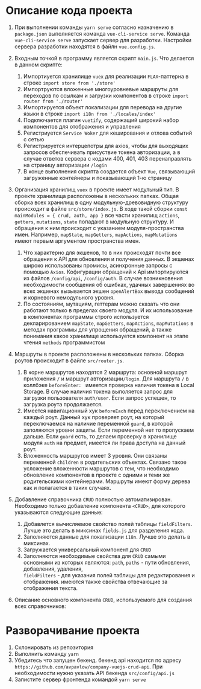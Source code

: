 # Описание кода проекта
1. При выполнении команды `yarn serve` согласно назначению в `package.json` выполняется команда `vue-cli-service serve`.
Команда `vue-cli-service serve` запускает сервер для разработки. Настройки сервера разработки находятся в файлн
`vue.config.js`.

2. Входным точкой в программу является скрипт `main.js`. Что делается в данном скрипте:
    1. Импортиуется хранилище `vuex` для реализации `FLAX`-паттерна в строке `import store from './store'`
    2. Импортруются вложенные многоуровневые маршруты для переходов по ссылкам и загрузки компонентов в строке `import router from './router'`
    3. Импортируется объект локализации для перевода на другие языки в строке `import i18n from './locales/index'`
    4. Подключается плагин `vuetify`, содержащий широкий набор компонентов для отображения и управления
    5. Регистриуется `Service Woker` для кеширования и отлова событий с сетью
    6. Регистрируется интерцепотры для axios, чтобы для выходящих запросов обеспечивать присуствие токена авторизации,
    а в случае ответов сервера с кодами 400, 401, 403 перенаправлять на страницу авторизации `/login`
    7. В конце выполнения скрипта создается объект `Vue`, связывающий загруженные контейнеры и показывающий 1-ю страницу

3. Организация хранилищ `vuex` в проекте имеет модульный тип. В проекте хранилища расположены в нескольких папках.
    Общая сборка всех хранилищ в одну модульную-древовидную структуру происходит в файле `src/store/index.js`. В ходе такой сборки 
    `const mainModules = { crud, auth, app }` все части хранилищ `actions`, `getters`, `mutations`, `state` попадают в модульную структуру.
    И обращения к ним происходит с указанием модуля-пространства имен. Например, `mapState`, `mapGetters`, `mapActions`,
    `mapMutations` имеют первым аргументом пространства имен.    
    1. Что характерно для экшенов, то в них происходят почти все обращения к API для обновления и получения данных. В экшенах
    широко использованы промисы, асинхронные запросы с помощью `Axios`. Кофигурации обращений к Api импортируются из файлов
    `/config/api`, `/config/auth`. В случае возникновения необходимости сообщения об ошибках, удачных завершениях
    во всех экшенах вызывается экшен `openAlertBox` вывода сообщений и корневого немодульного уровня.
    2. По состояниям, мутациям, геттерам можно сказать что они работают только в пределах своего модуля. И их использование
    в компонентах программы строго используется декларированием `mapState`, `mapGetters`, `mapActions`, `mapMutations` в
    методах программы для упрощения обращений, а также понимания какое хранилище используется компонент на этапе чтения 
    `methods` программистом

4. Маршруты в проекте расположены в нескольких папках. Сборка роутов происходит в файле `src/router.js`.
    1. В корне маршрутов находятся 2 маршрута: основной маршрут приложения `/` и маршрут авторизации`/login`. Для маршрута `/` в
    коллбэке `beforeEnter: ` имеется проверка наличия токена в Local Storage. В случае наличия токена выполяется запрос 
    для загрузки пользователя `auth/user`. Если запрос успешен, то загрузка роута продолжается.
    2. Имеется навигационный хук `beforeEach` перед переключением на каждый роут. Данный хук проверяет роут, на который переключаемся
    на наличие переменной `guard`, в которой заполяются уровни защиты. Если переменной нет то пропускаем дальше. Если `guard` есть,
    то делаем проверку в хранилище модуля `auth` на предмет, имеется ли права доступа на данный роут.
    3. Вложенность маршрутов имеет 3 уровня. Они связаны переменной `children` в родительских объектах. Связано такое усложение 
    вложенности маршрутов с тем, что необходимо обновление компонентов в проекте с одними и теми же родительскими контейнерами.
    Маршруты имеют форму дерева как и полагается в таких случаях.

5.  Добавление справочника `CRUD` полностью автоматизирован. Необходимо  только добавление компонента `<CRUD>`, для которого 
    указываются следующие данные:
    1. Добавлется вычисляемое свойство  полей таблицы `fieldFilters`. Лучше это делать в  миксинах `fields.js` для разделения кода.
    2. Заполняются данные для локализации `i18n`. Лучше это делать  в миксинах.
    3. Загружается универсальный компонент для `CRUD`
    4. Заполняются необходимые свойства для `CRUD` самыми основными из которых являются: `path`, `paths` - пути обновления, добавления, удаления,  
    `fieldFilters` - для указания полей таблицы для редактирования и отображения. имеются также свойства отвечающие за отображения текста.


6. Описание основного компонента `CRUD`, используемого для создания всех справочников:
  
         

# Разворачивание проекта
1. Склонировать из репозитория
2. Выполнить команду  `yarn`
3. Убедитесь что запущен бекенд. бекенд api находится по адресу `https://github.com/avpavlow/company-vuejs-crud-api`. При необходимости нужно указать API бекенда `src/config/api.js`
4. Запистите сервер фронтенда командой `yarn serve`